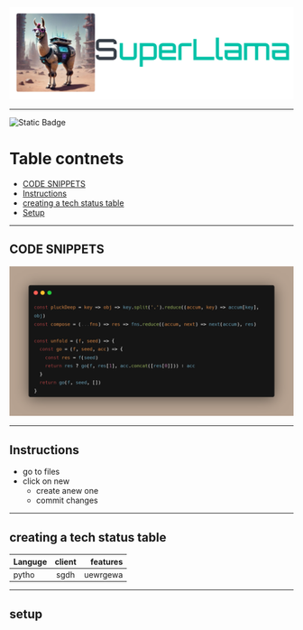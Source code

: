 <img src="Blank diagram.png">

-----

![Static Badge](https://img.shields.io/badge/build-20-violet?style=flat&logo=dark_mode&logoColor=black&label=issues&labelColor=grey&color=green&cacheSeconds=3600)

# Table contnets 
* [CODE SNIPPETS](#code-snippets)
* [Instructions](#instructions)
* [creating a tech status table](#creating-a-tech-status-table)
* [Setup](#setup)
-------

## CODE SNIPPETS
<img src="carbon.png">

----

## Instructions
+ go to files
+ click on new
   + create anew one
   + commit changes
-----

## creating a tech status table
|Languge| client | features |
|:------|:------:|---------:| 
|pytho  |sgdh    |uewrgewa  |
----

## setup
